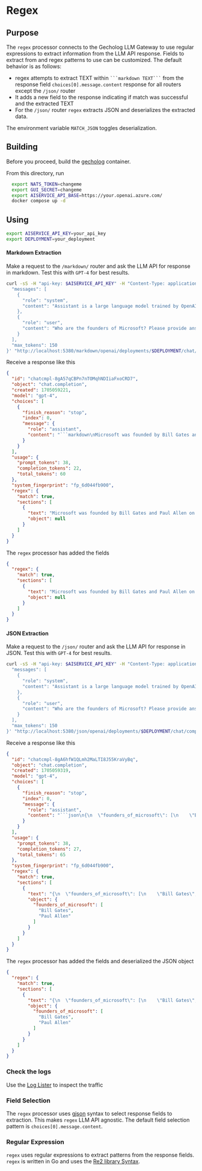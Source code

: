# Regex

## Purpose

The `regex` processor connects to the Gecholog LLM Gateway to use regular expressions to extract information from the LLM API response. Fields to extract from and regex patterns to use can be customized. The default behavior is as follows:

- regex attempts to extract TEXT within ```` ```markdown TEXT``` ```` from the response field `choices[0].message.content` response for all routers except the `/json/` router
- It adds a new field to the response indicating if match was successful and the extracted TEXT
- For the `/json/` router `regex` extracts JSON and deserializes the extracted data.

The environment variable `MATCH_JSON` toggles deserialization.

## Building

Before you proceed, build the [gecholog](https://github.com/direktoren/gecholog) container.

From this directory, run

```sh
  export NATS_TOKEN=changeme
  export GUI_SECRET=changeme
  export AISERVICE_API_BASE=https://your.openai.azure.com/
  docker compose up -d
```

## Using

```sh
export AISERVICE_API_KEY=your_api_key
export DEPLOYMENT=your_deployment
```

#### Markdown Extraction

Make a request to the `/markdown/` router and ask the LLM API for response in markdown. Test this with `GPT-4` for best results.

```sh
curl -sS -H "api-key: $AISERVICE_API_KEY" -H "Content-Type: application/json" -X POST -d' {
  "messages": [
    {
      "role": "system",
      "content": "Assistant is a large language model trained by OpenAI."
    },
    {
      "role": "user",
      "content": "Who are the founders of Microsoft? Please provide answer in 20 words in markdown"
    }
  ],
  "max_tokens": 150
}' "http://localhost:5380/markdown/openai/deployments/$DEPLOYMENT/chat/completions?api-version=2023-05-15"
```

Receive a response like this

```json
{
  "id": "chatcmpl-8gA57qCBPn7nTOMqhNDIiaFxoCRD7",
  "object": "chat.completion",
  "created": 1705059221,
  "model": "gpt-4",
  "choices": [
    {
      "finish_reason": "stop",
      "index": 0,
      "message": {
        "role": "assistant",
        "content": "```markdown\nMicrosoft was founded by Bill Gates and Paul Allen on April 4, 1975.\n```"
      }
    }
  ],
  "usage": {
    "prompt_tokens": 38,
    "completion_tokens": 22,
    "total_tokens": 60
  },
  "system_fingerprint": "fp_6d044fb900",
  "regex": {
    "match": true,
    "sections": [
      {
        "text": "Microsoft was founded by Bill Gates and Paul Allen on April 4, 1975.",
        "object": null
      }
    ]
  }
}
```

The `regex` processor has added the fields

```json
{
  "regex": {
    "match": true,
    "sections": [
      {
        "text": "Microsoft was founded by Bill Gates and Paul Allen on April 4, 1975.",
        "object": null
      }
    ]
  }
}
```

#### JSON Extraction

Make a request to the `/json/` router and ask the LLM API for response in JSON. Test this with `GPT-4` for best results.

```sh
curl -sS -H "api-key: $AISERVICE_API_KEY" -H "Content-Type: application/json" -X POST -d' {
  "messages": [
    {
      "role": "system",
      "content": "Assistant is a large language model trained by OpenAI."
    },
    {
      "role": "user",
      "content": "Who are the founders of Microsoft? Please provide answer in 20 words in json"
    }
  ],
  "max_tokens": 150
}' "http://localhost:5380/json/openai/deployments/$DEPLOYMENT/chat/completions?api-version=2023-05-15"
```

Receive a response like this

```json
{
  "id": "chatcmpl-8gA6hfW1QLmh2MaLTI8J55KraVyBq",
  "object": "chat.completion",
  "created": 1705059319,
  "model": "gpt-4",
  "choices": [
    {
      "finish_reason": "stop",
      "index": 0,
      "message": {
        "role": "assistant",
        "content": "```json\n{\n  \"founders_of_microsoft\": [\n    \"Bill Gates\",\n    \"Paul Allen\"\n  ]\n}\n```"
      }
    }
  ],
  "usage": {
    "prompt_tokens": 38,
    "completion_tokens": 27,
    "total_tokens": 65
  },
  "system_fingerprint": "fp_6d044fb900",
  "regex": {
    "match": true,
    "sections": [
      {
        "text": "{\n  \"founders_of_microsoft\": [\n    \"Bill Gates\",\n    \"Paul Allen\"\n  ]\n}",
        "object": {
          "founders_of_microsoft": [
            "Bill Gates",
            "Paul Allen"
          ]
        }
      }
    ]
  }
}
```

The `regex` processor has added the fields and deserialized the JSON object

```json
{
  "regex": {
    "match": true,
    "sections": [
      {
        "text": "{\n  \"founders_of_microsoft\": [\n    \"Bill Gates\",\n    \"Paul Allen\"\n  ]\n}",
        "object": {
          "founders_of_microsoft": [
            "Bill Gates",
            "Paul Allen"
          ]
        }
      }
    ]
  }
}
```

### Check the logs

Use the [Log Lister](http://localhost:8080/logs) to inspect the traffic

### Field Selection

The `regex` processor uses [gjson](https://github.com/tidwall/gjson) syntax to select response fields to extraction. This makes `regex` LLM API agnostic. The default field selection pattern is `choices[0].message.content`.

### Regular Expression

`regex` uses regular expressions to extract patterns from the response fields. `regex` is written in Go and uses the [Re2 library Syntax](https://github.com/google/re2/wiki/Syntax).
